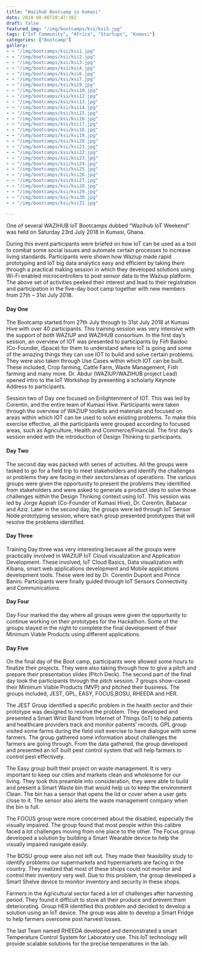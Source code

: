 ```yaml
---
title: "Wazihub Bootcamp in Kumasi"
date: 2018-08-06T20:47:38Z
draft: false
featured_img: "/img/bootcamps/ksi/ksi5.jpg"
tags: ["IoT Community", "Africa", "Startups", "Kumasi"]
categories: ["Bootcamp"]
gallery:
- - "/img/bootcamps/ksi/ksi1.jpg"
- - "/img/bootcamps/ksi/ksi2.jpg"
- - "/img/bootcamps/ksi/ksi3.jpg"
- - "/img/bootcamps/ksi/ksi4.jpg"
- - "/img/bootcamps/ksi/ksi6.jpg"
- - "/img/bootcamps/ksi/ksi7.jpg"
- - "/img/bootcamps/ksi/ksi9.jpg"
- - "/img/bootcamps/ksi/ksi10.jpg"
- - "/img/bootcamps/ksi/ksi12.jpg"
- - "/img/bootcamps/ksi/ksi13.jpg"
- - "/img/bootcamps/ksi/ksi14.jpg"
- - "/img/bootcamps/ksi/ksi15.jpg"
- - "/img/bootcamps/ksi/ksi16.jpg"
- - "/img/bootcamps/ksi/ksi17.jpg"
- - "/img/bootcamps/ksi/ksi18.jpg"
- - "/img/bootcamps/ksi/ksi19.jpg"
- - "/img/bootcamps/ksi/ksi20.jpg"
- - "/img/bootcamps/ksi/ksi21.jpg"
- - "/img/bootcamps/ksi/ksi22.jpg"
- - "/img/bootcamps/ksi/ksi23.jpg"
- - "/img/bootcamps/ksi/ksi24.jpg"
- - "/img/bootcamps/ksi/ksi25.jpg"
- - "/img/bootcamps/ksi/ksi26.jpg"
- - "/img/bootcamps/ksi/ksi27.jpg"
- - "/img/bootcamps/ksi/ksi28.jpg"
- - "/img/bootcamps/ksi/ksi29.jpg"
- - "/img/bootcamps/ksi/ksi30.jpg"
- - "/img/bootcamps/ksi/ksi31.jpg"
   
---
```

One of several WAZIHUB IoT Bootcamps dubbed “Wazihub IoT Weekend” was held on Saturday 23rd July 2018 in Kumasi, Ghana. 


<!--more-->
During this event participants were briefed on how IoT can be used as a tool to combat some social issues and automate certain processes to increase living standards. Participants were shown how Waziup made rapid prototyping and IoT big data analytics easy and efficient by taking them through a practical making session in which they developed solutions using Wi-Fi enabled microcontrollers to post sensor data to the Waziup platform. The above set of activities peeked their interest and lead to their registration and participation in the five-day boot camp together with new members from 27th – 31st July 2018.

#### Day One
The Bootcamp started from 27th July through to 31st July 2018 at Kumasi Hive with over 40 participants. This training session was very intensive with the support of both WAZIUP and WAZIHUB consortium.
In the first day’s session, an overview of IOT was presented to participants by Fiifi Baidoo (Co-Founder, iSpace) for them to understand where IoT is going and some of the amazing things they can use IOT to build and solve certain problems.  They were also taken through Use Cases within which IOT can be built. These included, Crop farming, Cattle Farm, Waste Management, Fish farming and many more. Dr. Abdur (WAZIUP/WAZIHUB project Lead) opened intro to the IoT Workshop by presenting a scholarly Keynote Address to participants.

Session two of Day one focused on Enlightenment of IOT. This was led by Corentin, and the entire team of Kumasi Hive. Participants were taken through the overview of WAZIUP toolkits and materials and focused on areas within which IOT can be used to solve existing problems. To make this exercise effective, all the participants were grouped according to focused areas, such as Agriculture, Health and Commerce/Financial. The first day’s session ended with the introduction of Design Thinking to participants.

#### Day Two
The second day was packed with series of activities. All the groups were tasked to go for a field trip to meet stakeholders and identify the challenges or problems they are facing in their sectors/areas of operations.  The various groups were given the opportunity to present the problems they identified from stakeholders and were asked to generate a product idea to solve those challenges within the Design Thinking context using IoT. This session was led by Jorge Appiah (Co-Founder of Kumasi Hive), Dr. Corentin, Babacar and Aziz. Later in the second day, the groups were led through IoT Sensor Node prototyping session, where each group presented prototypes that will resolve the problems identified.

#### Day Three
Training Day three was very interesting because all the groups were practically involved in WAZIUP IoT Cloud visualization and Application Development. These involved, IoT Cloud Basics, Data visualization with Kibana, smart web applications development and Mobile applications development tools. These were led by Dr. Corentin Dupont and Prince Banini. Participants were finally guided through IoT Sensors Connectivity and Communications.

#### Day Four
Day Four marked the day where all groups were given the opportunity to continue working on their prototypes for the Hackathon. Some of the groups stayed in the night to complete the final development of their Minimum Viable Products using different applications.

#### Day Five
On the final day of the Boot camp, participants were allowed some hours to finalize their projects. They were also taking through how to give a pitch and prepare their presentation slides (Pitch Deck). The second part of the final day took the participants through the pitch session. 7 groups show-cased their Minimum Viable Products (MVP) and pitched their business. The groups included, JEST, GPL, EASY, FOCUS,BOSU, RHEEDA and HER. 

The JEST Group identified a specific problem in the health sector and their prototype was designed to resolve the problem. They developed and presented a Smart Wrist Band from Internet of Things (IoT) to help patients and healthcare providers track and monitor patients’ records.
GPL group visited some farms during the field visit exercise to have dialogue with some farmers. The group gathered some information about challenges the farmers are going through. From the data gathered, the group developed and presented an IoT built pest control system that will help farmers to control pest effectively.

The Easy group built their project on waste management. It is very important to keep our cities and markets clean and wholesome for our living. They took this preamble into consideration, they were able to build and present a Smart Waste bin that would help us to keep the environment Clean. The bin has a sensor that opens the lid or cover when a user gets close to it. The sensor also alerts the waste management company when the bin is full.

The FOCUS group were more concerned about the disabled, especially the visually impaired. The group found that most people within this calibre faced a lot challenges moving from one place to the other. The Focus group developed a solution by building a Smart Wearable device to help the visually impaired navigate easily.

The BOSU group were also not left out. They made their feasibility study to identify problems our supermarkets and hypermarkets are facing in the country. They realized that most of these shops could not monitor and control their inventory very well.  Due to this problem, the group developed a Smart Shelve device to monitor inventory and security in these shops.

Farmers in the Agricultural sector faced a lot of challenges after harvesting period. They found it difficult to store all their produce and prevent them deteriorating. Group HER identified this problem and decided to develop a solution using an IoT device. The group was able to develop a Smart Fridge to help farmers overcome post harvest losses.

The last Team named RHEEDA developed and demonstrated a smart Temperature Control System for Laboratory use. This IoT technology will  provide scalable solutions for the precise temperatures in the lab.
